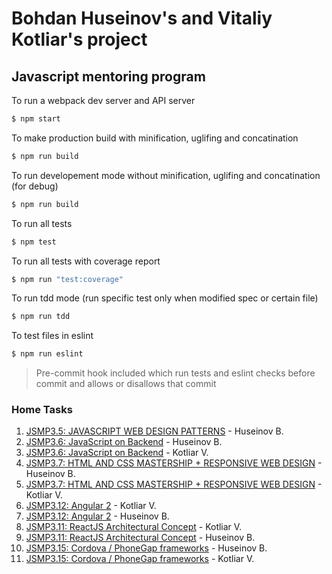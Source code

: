 # Bohdan Huseinov's and Vitaliy Kotliar's project
## Javascript mentoring program

To run a webpack dev server and API server
```sh
$ npm start
```

To make production build with minification, uglifing and concatination
```sh
$ npm run build
```

To run developement mode without minification, uglifing and concatination (for debug)
```sh
$ npm run build
```

To run all tests
```sh
$ npm test
```

To run all tests with coverage report
```sh
$ npm run "test:coverage"
```

To run tdd mode (run specific test only when modified spec or certain file)
```sh
$ npm run tdd
```

To test files in eslint
```sh
$ npm run eslint
```

> Pre-commit hook included which run tests and eslint checks before commit and allows or disallows that commit

### Home Tasks


1. [JSMP3.5: JAVASCRIPT WEB DESIGN PATTERNS](docs/PATTERNS.md) - Huseinov B.
2. [JSMP3.6: JavaScript on Backend](docs/SERVER.md) - Huseinov B.
3. [JSMP3.6: JavaScript on Backend](docs/SERVER-VK.md) - Kotliar V.
4. [JSMP3.7: HTML AND CSS MASTERSHIP + RESPONSIVE WEB DESIGN](docs/Responsive/RESPONSIVE.md) - Huseinov B.
5. [JSMP3.7: HTML AND CSS MASTERSHIP + RESPONSIVE WEB DESIGN](https://git.epam.com/vitalii_kotliar/mp-responsive-layout) - Kotliar V.
6. [JSMP3.12: Angular 2](docs/ng2/ng2-VK.md) - Kotliar V.
7. [JSMP3.12: Angular 2](docs/ng2/ng2-BH.md) - Huseinov B.
8. [JSMP3.11: ReactJS Architectural Concept](docs/react/react-VK.md) - Kotliar V.
9. [JSMP3.11: ReactJS Architectural Concept](docs/react/react-BH.md) - Huseinov B.
10. [JSMP3.15: Cordova / PhoneGap frameworks](docs/cordova/cordova-BH.md) - Huseinov B.
11. [JSMP3.15: Cordova / PhoneGap frameworks](docs/cordova/cordova-VK.md) - Kotliar V.